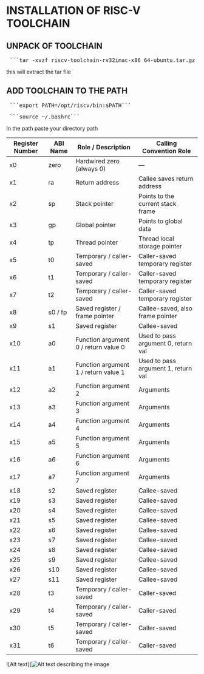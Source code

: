 # INSTALLATION OF RISC-V TOOLCHAIN
## UNPACK OF TOOLCHAIN
<pre> ```tar -xvzf riscv-toolchain-rv32imac-x86_64-ubuntu.tar.gz ``` </pre>
this will extract the tar file
## ADD TOOLCHAIN TO THE PATH
<pre> ```export PATH=/opt/riscv/bin:$PATH``` </pre>
<pre> ```source ~/.bashrc``` </pre>
In the path paste your directory path 

| Register Number | ABI Name | Role / Description               | Calling Convention Role                |
|-----------------|----------|--------------------------------|---------------------------------------|
| x0              | zero     | Hardwired zero (always 0)       | —                                     |
| x1              | ra       | Return address                  | Callee saves return address           |
| x2              | sp       | Stack pointer                  | Points to the current stack frame     |
| x3              | gp       | Global pointer                 | Points to global data                  |
| x4              | tp       | Thread pointer                 | Thread local storage pointer          |
| x5              | t0       | Temporary / caller-saved       | Caller-saved temporary register       |
| x6              | t1       | Temporary / caller-saved       | Caller-saved temporary register       |
| x7              | t2       | Temporary / caller-saved       | Caller-saved temporary register       |
| x8              | s0 / fp   | Saved register / frame pointer | Callee-saved, also frame pointer      |
| x9              | s1       | Saved register                 | Callee-saved                         |
| x10             | a0       | Function argument 0 / return value 0 | Used to pass argument 0, return val   |
| x11             | a1       | Function argument 1 / return value 1 | Used to pass argument 1, return val   |
| x12             | a2       | Function argument 2             | Arguments                            |
| x13             | a3       | Function argument 3             | Arguments                            |
| x14             | a4       | Function argument 4             | Arguments                            |
| x15             | a5       | Function argument 5             | Arguments                            |
| x16             | a6       | Function argument 6             | Arguments                            |
| x17             | a7       | Function argument 7             | Arguments                            |
| x18             | s2       | Saved register                 | Callee-saved                        |
| x19             | s3       | Saved register                 | Callee-saved                        |
| x20             | s4       | Saved register                 | Callee-saved                        |
| x21             | s5       | Saved register                 | Callee-saved                        |
| x22             | s6       | Saved register                 | Callee-saved                        |
| x23             | s7       | Saved register                 | Callee-saved                        |
| x24             | s8       | Saved register                 | Callee-saved                        |
| x25             | s9       | Saved register                 | Callee-saved                        |
| x26             | s10      | Saved register                 | Callee-saved                        |
| x27             | s11      | Saved register                 | Callee-saved                        |
| x28             | t3       | Temporary / caller-saved       | Caller-saved                       |
| x29             | t4       | Temporary / caller-saved       | Caller-saved                       |
| x30             | t5       | Temporary / caller-saved       | Caller-saved                       |
| x31             | t6       | Temporary / caller-saved       | Caller-saved                       |


![Alt text](![Alt text describing the image](relative/path/to/image.png)

